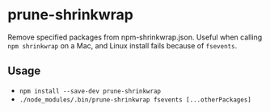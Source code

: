 # prune-shrinkwrap
Remove specified packages from npm-shrinkwrap.json.  Useful when calling `npm shrinkwrap` on a Mac, and Linux install fails because of `fsevents`.

## Usage
- `npm install --save-dev prune-shrinkwrap`
- `./node_modules/.bin/prune-shrinkwrap fsevents [...otherPackages]`
